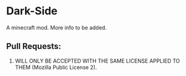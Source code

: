 # Dark-Side
A minecraft mod. More info to be added.

## Pull Requests:
1. WILL ONLY BE ACCEPTED WITH THE SAME LICENSE APPLIED TO THEM (Mozilla Public License 2).
